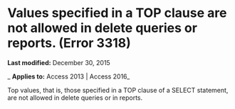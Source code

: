 
# Values specified in a TOP clause are not allowed in delete queries or reports. (Error 3318)

 **Last modified:** December 30, 2015

 _ **Applies to:** Access 2013 | Access 2016_

Top values, that is, those specified in a TOP clause of a SELECT statement, are not allowed in delete queries or in reports.

